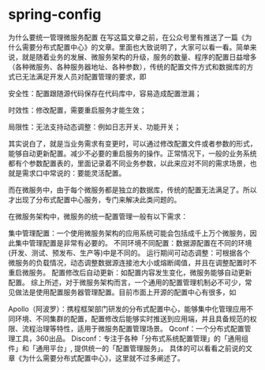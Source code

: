 # spring-config
为什么要统一管理微服务配置
在写这篇文章之前，在公众号里有推送了一篇《为什么需要分布式配置中心》的文章。里面也大致说明了，大家可以看一看。简单来说，就是随着业务的发展、微服务架构的升级，服务的数量、程序的配置日益增多（各种微服务、各种服务器地址、各种参数），传统的配置文件方式和数据库的方式已无法满足开发人员对配置管理的要求，即

安全性：配置跟随源代码保存在代码库中，容易造成配置泄漏；

时效性：修改配置，需要重启服务才能生效；

局限性：无法支持动态调整：例如日志开关、功能开关；

其实说白了，就是当业务需求有变更时，可以通过修改配置文件或者参数的形式，能够自动更新配置。减少不必要的重启服务的操作。正常情况下，一般的业务系统都有个参数配置表的，里面记录着不同业务参数，以此来应对不同的需求场景，也就是需求口中常说的：要能灵活配置。

而在微服务中，由于每个微服务都是独立的数据库，传统的配置无法满足了。所以才出现了分布式配置中心服务，专门来解决此类问题的。

在微服务架构中，微服务的统一配置管理一般有以下需求：

集中管理配置：一个使用微服务架构的应用系统可能会包括成千上万个微服务，因此集中管理配置是非常有必要的。
不同环境不同配置：数据源配置在不同的环境(开发、测试、预发布、生产等)中是不同的。
运行期间可动态调整：可根据各个微服务的负载情况，动态调整数据源连接池大小或熔断阈值，并且在调整配置时不重启微服务。
配置修改后自动更新：如配置内容发生变化，微服务能够自动更新配置。
综上所述，对于微服务架构而言，一个通用的配置管理机制必不可少，常见做法是使用配置服务器管理配置。目前市面上开源的配置中心有很多，如

Apollo（阿波罗）：携程框架部门研发的分布式配置中心，能够集中化管理应用不同环境、不同集群的配置，配置修改后能够实时推送到应用端，并且具备规范的权限、流程治理等特性，适用于微服务配置管理场景。
Qconf：一个分布式配置管理工具，360出品。
Disconf：专注于各种「分布式系统配置管理」的「通用组件」和「通用平台」, 提供统一的「配置管理服务」。
具体的可以看看之前说的文章《为什么需要分布式配置中心》，这里就不过多阐述了。
